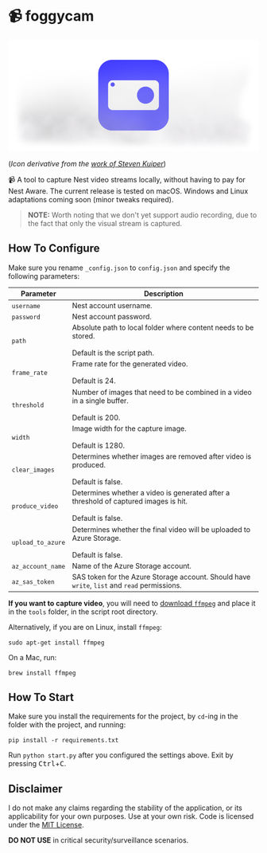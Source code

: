 # 📹 foggycam

![Foggycam logo](foggycam-logo.png)

(_Icon derivative from the [work of Steven Kuiper](https://www.iconfinder.com/icons/408402/camera_icon#size=256)_)

📹  A tool to capture Nest video streams locally, without having to pay for Nest Aware. The current release is tested on macOS. Windows and Linux adaptations coming soon (minor tweaks required).

>**NOTE:** Worth noting that we don't yet support audio recording, due to the fact that only the visual stream is captured.

## How To Configure

Make sure you rename `_config.json` to `config.json` and specify the following parameters:

|Parameter|Description|
|-----|-----|
|`username`|Nest account username.|
|`password`|Nest account password.|
|`path`|Absolute path to local folder where content needs to be stored.<br/><br/>Default is the script path.|
|`frame_rate`|Frame rate for the generated video.<br/><br/>Default is 24.|
|`threshold`|Number of images that need to be combined in a video in a single buffer.<br/><br/>Default is 200.|
|`width`|Image width for the capture image.<br/><br/>Default is 1280.|
|`clear_images`|Determines whether images are removed after video is produced.<br/><br/>Default is false.|
|`produce_video`|Determines whether a video is generated after a threshold of captured images is hit.<br/><br/>Default is false.|
|`upload_to_azure`|Determines whether the final video will be uploaded to Azure Storage.<br/><br/>Default is false.|
|`az_account_name`|Name of the Azure Storage account.|
|`az_sas_token`|SAS token for the Azure Storage account. Should have `write`, `list` and `read` permissions.|

**If you want to capture video**, you will need to [download `ffmpeg`](https://www.ffmpeg.org/download.html) and place it in the `tools` folder, in the script root directory.

Alternatively, if you are on Linux, install `ffmpeg`:

```
sudo apt-get install ffmpeg
```

On a Mac, run:

```
brew install ffmpeg
```

## How To Start

Make sure you install the requirements for the project, by `cd`-ing in the folder with the project, and running:

```
pip install -r requirements.txt
```

Run `python start.py` after you configured the settings above. Exit by pressing <kbd>Ctrl</kbd>+<kbd>C</kbd>.

## Disclaimer

I do not make any claims regarding the stability of the application, or its applicability for your own purposes. Use at your own risk. Code is licensed under the [MIT License](https://opensource.org/licenses/MIT).

**DO NOT USE** in critical security/surveillance scenarios.
